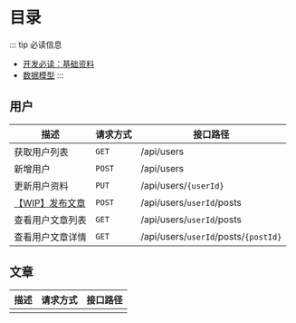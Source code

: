 # 目录

::: tip 必读信息
- [开发必读：基础资料](../guide/index)
- [数据模型](./models/)
:::


## 用户

| 描述                                              | 请求方式 | 接口路径                             |
| ------------------------------------------------- | -------- | ------------------------------------ |
| <a class="q" title="待开发">获取用户列表</a>      | `GET`    | /api/users                           |
| <a class="c" title="待确认">新增用户</a>          | `POST`   | /api/users                           |
| <a class="c2" title="待二次确认">更新用户资料</a> | `PUT`    | /api/users/`{userId}`                |
| [【WIP】发布文章]()                               | `POST`   | /api/users/`userId`/posts            |
| 查看用户文章列表                                  | `GET`    | /api/users/`userId`/posts            |
| 查看用户文章详情                                  | `GET`    | /api/users/`userId`/posts/`{postId}` |


## 文章

| 描述 | 请求方式 | 接口路径 |
| ---- | -------- | -------- |
|      |          |          |
